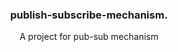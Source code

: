 <div>
<a name="readme-top"></a>
<h3 align="center">publish-subscribe-mechanism.</h3>

  <p  align="center">
    A project for pub-sub mechanism
  </p>
</div>

